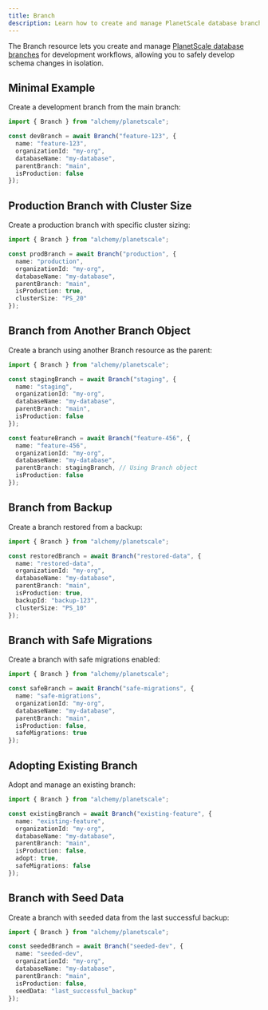 ```yaml
---
title: Branch
description: Learn how to create and manage PlanetScale database branches for development workflows and production scaling.
---
```



The Branch resource lets you create and manage [PlanetScale database branches](https://planetscale.com/docs/concepts/branching) for development workflows, allowing you to safely develop schema changes in isolation.

## Minimal Example

Create a development branch from the main branch:

```ts
import { Branch } from "alchemy/planetscale";

const devBranch = await Branch("feature-123", {
  name: "feature-123",
  organizationId: "my-org",
  databaseName: "my-database",
  parentBranch: "main",
  isProduction: false
});
```

## Production Branch with Cluster Size

Create a production branch with specific cluster sizing:

```ts
import { Branch } from "alchemy/planetscale";

const prodBranch = await Branch("production", {
  name: "production",
  organizationId: "my-org",
  databaseName: "my-database",
  parentBranch: "main",
  isProduction: true,
  clusterSize: "PS_20"
});
```

## Branch from Another Branch Object

Create a branch using another Branch resource as the parent:

```ts
import { Branch } from "alchemy/planetscale";

const stagingBranch = await Branch("staging", {
  name: "staging",
  organizationId: "my-org",
  databaseName: "my-database",
  parentBranch: "main",
  isProduction: false
});

const featureBranch = await Branch("feature-456", {
  name: "feature-456",
  organizationId: "my-org",
  databaseName: "my-database",
  parentBranch: stagingBranch, // Using Branch object
  isProduction: false
});
```

## Branch from Backup

Create a branch restored from a backup:

```ts
import { Branch } from "alchemy/planetscale";

const restoredBranch = await Branch("restored-data", {
  name: "restored-data",
  organizationId: "my-org",
  databaseName: "my-database",
  parentBranch: "main",
  isProduction: true,
  backupId: "backup-123",
  clusterSize: "PS_10"
});
```

## Branch with Safe Migrations

Create a branch with safe migrations enabled:

```ts
import { Branch } from "alchemy/planetscale";

const safeBranch = await Branch("safe-migrations", {
  name: "safe-migrations",
  organizationId: "my-org",
  databaseName: "my-database",
  parentBranch: "main",
  isProduction: false,
  safeMigrations: true
});
```

## Adopting Existing Branch

Adopt and manage an existing branch:

```ts
import { Branch } from "alchemy/planetscale";

const existingBranch = await Branch("existing-feature", {
  name: "existing-feature",
  organizationId: "my-org",
  databaseName: "my-database",
  parentBranch: "main",
  isProduction: false,
  adopt: true,
  safeMigrations: false
});
```

## Branch with Seed Data

Create a branch with seeded data from the last successful backup:

```ts
import { Branch } from "alchemy/planetscale";

const seededBranch = await Branch("seeded-dev", {
  name: "seeded-dev",
  organizationId: "my-org",
  databaseName: "my-database",
  parentBranch: "main",
  isProduction: false,
  seedData: "last_successful_backup"
});
```
